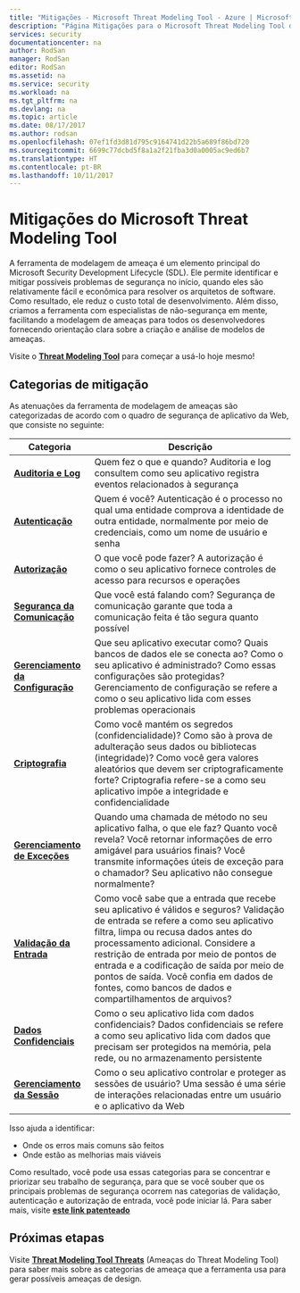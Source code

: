 ```yaml
---
title: "Mitigações - Microsoft Threat Modeling Tool - Azure | Microsoft Docs"
description: "Página Mitigações para o Microsoft Threat Modeling Tool destacando as possíveis soluções para as ameaças geradas mais expostas."
services: security
documentationcenter: na
author: RodSan
manager: RodSan
editor: RodSan
ms.assetid: na
ms.service: security
ms.workload: na
ms.tgt_pltfrm: na
ms.devlang: na
ms.topic: article
ms.date: 08/17/2017
ms.author: rodsan
ms.openlocfilehash: 07ef1fd3d81d795c9164741d22b5a689f86bd720
ms.sourcegitcommit: 6699c77dcbd5f8a1a2f21fba3d0a0005ac9ed6b7
ms.translationtype: HT
ms.contentlocale: pt-BR
ms.lasthandoff: 10/11/2017
---
```

# <a name="microsoft-threat-modeling-tool-mitigations"></a>Mitigações do Microsoft Threat Modeling Tool

A ferramenta de modelagem de ameaça é um elemento principal do Microsoft Security Development Lifecycle (SDL). Ele permite identificar e mitigar possíveis problemas de segurança no início, quando eles são relativamente fácil e econômica para resolver os arquitetos de software. Como resultado, ele reduz o custo total de desenvolvimento. Além disso, criamos a ferramenta com especialistas de não-segurança em mente, facilitando a modelagem de ameaças para todos os desenvolvedores fornecendo orientação clara sobre a criação e análise de modelos de ameaças.

Visite o **[Threat Modeling Tool](./azure-security-threat-modeling-tool.md)** para começar a usá-lo hoje mesmo!

## <a name="mitigation-categories"></a>Categorias de mitigação

As atenuações da ferramenta de modelagem de ameaças são categorizadas de acordo com o quadro de segurança de aplicativo da Web, que consiste no seguinte:

| Categoria | Descrição |
| -------- | ----------- |
| **[Auditoria e Log](./azure-security-threat-modeling-tool-auditing-and-logging.md)** | Quem fez o que e quando? Auditoria e log consultem como seu aplicativo registra eventos relacionados à segurança |
| **[Autenticação](./azure-security-threat-modeling-tool-authentication.md)** | Quem é você? Autenticação é o processo no qual uma entidade comprova a identidade de outra entidade, normalmente por meio de credenciais, como um nome de usuário e senha |
| **[Autorização](./azure-security-threat-modeling-tool-authorization.md)** | O que você pode fazer? A autorização é como o seu aplicativo fornece controles de acesso para recursos e operações |
| **[Segurança da Comunicação](./azure-security-threat-modeling-tool-communication-security.md)** | Que você está falando com? Segurança de comunicação garante que toda a comunicação feita é tão segura quanto possível |
| **[Gerenciamento da Configuração](./azure-security-threat-modeling-tool-configuration-management.md)** | Que seu aplicativo executar como? Quais bancos de dados ele se conecta ao? Como o seu aplicativo é administrado? Como essas configurações são protegidas? Gerenciamento de configuração se refere a como o seu aplicativo lida com esses problemas operacionais |
| **[Criptografia](./azure-security-threat-modeling-tool-cryptography.md)** | Como você mantém os segredos (confidencialidade)? Como são à prova de adulteração seus dados ou bibliotecas (integridade)? Como você gera valores aleatórios que devem ser criptograficamente forte? Criptografia refere-se a como seu aplicativo impõe a integridade e confidencialidade |
| **[Gerenciamento de Exceções](./azure-security-threat-modeling-tool-exception-management.md)** | Quando uma chamada de método no seu aplicativo falha, o que ele faz? Quanto você revela? Você retornar informações de erro amigável para usuários finais? Você transmite informações úteis de exceção para o chamador? Seu aplicativo não consegue normalmente? |
| **[Validação da Entrada](./azure-security-threat-modeling-tool-input-validation.md)** | Como você sabe que a entrada que recebe seu aplicativo é válidos e seguros? Validação de entrada se refere a como seu aplicativo filtra, limpa ou recusa dados antes do processamento adicional. Considere a restrição de entrada por meio de pontos de entrada e a codificação de saída por meio de pontos de saída. Você confia em dados de fontes, como bancos de dados e compartilhamentos de arquivos? |
| **[Dados Confidenciais](./azure-security-threat-modeling-tool-sensitive-data.md)** | Como o seu aplicativo lida com dados confidenciais? Dados confidenciais se refere a como seu aplicativo lida com dados que precisam ser protegidos na memória, pela rede, ou no armazenamento persistente |
| **[Gerenciamento da Sessão](./azure-security-threat-modeling-tool-session-management.md)** | Como o seu aplicativo controlar e proteger as sessões de usuário? Uma sessão é uma série de interações relacionadas entre um usuário e o aplicativo da Web |

Isso ajuda a identificar:

* Onde os erros mais comuns são feitos
* Onde estão as melhorias mais viáveis

Como resultado, você pode usa essas categorias para se concentrar e priorizar seu trabalho de segurança, para que se você souber que os principais problemas de segurança ocorrem nas categorias de validação, autenticação e autorização de entrada, você pode iniciar lá. Para saber mais, visite **[este link patenteado](https://www.google.com/patents/US7818788)**

## <a name="next-steps"></a>Próximas etapas

Visite **[Threat Modeling Tool Threats](./azure-security-threat-modeling-tool-threats.md)** (Ameaças do Threat Modeling Tool) para saber mais sobre as categorias de ameaça que a ferramenta usa para gerar possíveis ameaças de design.